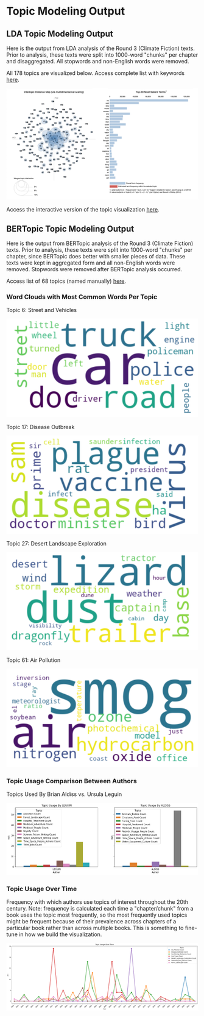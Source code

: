 # Topic Modeling Output 

## LDA Topic Modeling Output

Here is the output from LDA analysis of the Round 3 (Climate Fiction) texts. Prior to analysis, these texts were split into 1000-word "chunks" per chapter and disaggregated. All stopwords and non-English words were removed. 

All 178 topics are visualized below. Access complete list with keywords [here](https://github.com/SF-Nexus/extracted-features/blob/main/data/LDA_output/LDA_topics_keywords_df.csv).

![image](/data/LDA_output/LDA_Topic_Modeling_Viz.png "LDA_Topic_Modeling_Viz")

Access the interactive version of the topic visualization [here](https://htmlpreview.github.io/?https://github.com/SF-Nexus/extracted-features/blob/11c04c3a09137eb6898a8b4d9109c6bd98e7a883/data/LDA_output/LDA_Topics_Visualization.html).

## BERTopic Topic Modeling Output

Here is the output from BERTopic analysis of the Round 3 (Climate Fiction) texts. Prior to analysis, these texts were split into 1000-word "chunks" per chapter, since BERTopic does better with smaller pieces of data. These texts were kept in aggregated form and all non-English words were removed. Stopwords were removed after BERTopic analysis occurred.

Access list of 68 topics (named manually) [here](https://github.com/SF-Nexus/extracted-features/blob/main/data/BERTopic_output/Named_BERTopic_Topics.csv).

### Word Clouds with Most Common Words Per Topic
Topic 6: Street and Vehicles

![image](/data/BERTopic_output/BERTopic_Street_Car_Driving_WordCloud.png "Cars_Word_Cloud")

Topic 17: Disease Outbreak

![image](/data/BERTopic_output/BERTopic_Disease_Outbreak_WordCloud.png "Disease_Word_Cloud")

Topic 27: Desert Landscape Exploration

![image](/data/BERTopic_output/BERTopic_Desert_Landscape_Exploration_WordCloud.png "Desert_Word_Cloud")

Topic 61: Air Pollution

![image](/data/BERTopic_output/BERTopic_Air_Pollution_WordCloud.png "Air_Pollution_Word_Cloud")


### Topic Usage Comparison Between Authors

Topics Used By Brian Aldiss vs. Ursula Leguin

![image](/data/BERTopic_output/BERTopic_Topic_Use_Comparison_Between_Aldiss_Leguin.png "Aldiss_Leguin_Topic_Comparison")

### Topic Usage Over Time

Frequency with which authors use topics of interest throughout the 20th century. 
Note: frequency is calculated each time a "chapter/chunk" from a book uses the topic most frequently, so the most frequently used topics might be frequent because of their prevalence across chapters of a particular book rather than across multiple books. This is something to fine-tune in how we build the visualization.

![image](/data/BERTopic_output/BERTopic_Topic_Usage_over_Time.png "Topic_Use_Over_Time")

